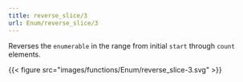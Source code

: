 ```yaml
---
title: reverse_slice/3
url: Enum/reverse_slice/3
---
```


Reverses the `enumerable` in the range from initial `start` through `count` elements.

{{< figure src="images/functions/Enum/reverse_slice-3.svg" >}}
